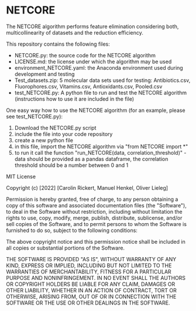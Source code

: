 # NETCORE
The NETCORE algorithm performs feature elimination considering both, multicollinearity of datasets and the reduction efficiency.

This repository contains the following files:
- NETCORE.py:                   the source code for the NETCORE algorithm
- LICENSE.md:                   the license under which the algorithm may be used
- environment_NETCORE.yaml:     the Anaconda environment used during development and testing
- Test_datasets.zip:            5 molecular data sets used for testing: Antibiotics.csv, Fluorophores.csv, Vitamins.csv, Antioxidants.csv, Pooled.csv
- test_NETCORE.py:              A python file to run and test the NETCORE algorithm (instructions how to use it are included in the file)

One easy way how to use the NETCORE algorithm (for an example, please see test_NETCORE.py):
1. Download the NETCORE.py script
2. include the file into your code repository
3. create a new python file
4. in this file, import the NETCORE algorithm via "from NETCORE import *"
5. to run it call the function "run_NETCORE(data, correlation_threshold)" - data should be provided as a pandas dataframe, the correlation threshold should be a number between 0 and 1



MIT License

Copyright (c) [2022] [Carolin Rickert, Manuel Henkel, Oliver Lieleg]

Permission is hereby granted, free of charge, to any person obtaining a copy
of this software and associated documentation files (the "Software"), to deal
in the Software without restriction, including without limitation the rights
to use, copy, modify, merge, publish, distribute, sublicense, and/or sell
copies of the Software, and to permit persons to whom the Software is
furnished to do so, subject to the following conditions:

The above copyright notice and this permission notice shall be included in all
copies or substantial portions of the Software.

THE SOFTWARE IS PROVIDED "AS IS", WITHOUT WARRANTY OF ANY KIND, EXPRESS OR
IMPLIED, INCLUDING BUT NOT LIMITED TO THE WARRANTIES OF MERCHANTABILITY,
FITNESS FOR A PARTICULAR PURPOSE AND NONINFRINGEMENT. IN NO EVENT SHALL THE
AUTHORS OR COPYRIGHT HOLDERS BE LIABLE FOR ANY CLAIM, DAMAGES OR OTHER
LIABILITY, WHETHER IN AN ACTION OF CONTRACT, TORT OR OTHERWISE, ARISING FROM,
OUT OF OR IN CONNECTION WITH THE SOFTWARE OR THE USE OR OTHER DEALINGS IN THE
SOFTWARE.
